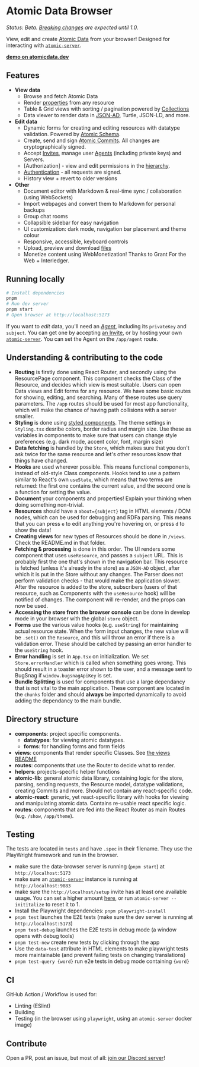 # Atomic Data Browser

_Status: Beta. [Breaking changes](CHANGELOG.md) are expected until 1.0._

View, edit and create [Atomic Data](https://atomicdata.dev/) from your browser!
Designed for interacting with [`atomic-server`](https://github.com/atomicdata-dev/atomic-data-browser).

**[demo on atomicdata.dev](https://atomicdata.dev/)**

## Features

- **View data**
  - Browse and fetch Atomic Data
  - Render [properties](https://atomicdata.dev/classes/Property) from any resource
  - Table & Grid views with sorting / pagination powered by [Collections](https://atomicdata.dev/classes/Collection)
  - Data viewer to render data in [JSON-AD](https://docs.atomicdata.dev/core/json-ad.html), Turtle, JSON-LD, and more.
- **Edit data**
  - Dynamic forms for creating and editing resources with datatype validation. Powered by [Atomic Schema](https://docs.atomicdata.dev/schema/intro.html).
  - Create, send and sign [Atomic Commits](https://docs.atomicdata.dev/commits/intro.html). All changes are cryptographically signed.
  - Accept [Invites](https://docs.atomicdata.dev/invitations.html), manage user [Agents](https://docs.atomicdata.dev/agents.html) (including private keys) and Servers.
  - [Authorization] - view and edit permissions in the [hierarchy](https://docs.atomicdata.dev/hierarchy.html).
  - [Authentication](https://docs.atomicdata.dev/authentication.html) - all requests are signed.
  - History view + revert to older versions
- **Other**
  - Document editor with Markdown & real-time sync / collaboration (using WebSockets)
  - Import webpages and convert them to Markdown for personal backups
  - Group chat rooms
  - Collapsible sidebar for easy navigation
  - UI customization: dark mode, navigation bar placement and theme colour
  - Responsive, accessible, keyboard controls
  - Upload, preview and download [files](https://docs.atomicdata.dev/files.html)
  - Monetize content using WebMonetization! Thanks to Grant For the Web + Interledger.

## Running locally

```sh
# Install dependencies
pnpm
# Run dev server
pnpm start
# Open browser at http://localhost:5173
```

If you want to _edit_ data, you'll need an [_Agent_](https://atomicdata.dev/classes/Agent), including its `privateKey` and `subject`.
You can get one by accepting [an Invite](https://atomicdata.dev/invites/1), or by hosting your own [`atomic-server`](https://github.com/atomicdata-dev/atomic-data-rust/blob/master/server/README.md).
You can set the Agent on the `/app/agent` route.

## Understanding & contributing to the code

- **Routing** is firstly done using React Router, and secondly using the ResourcePage component. This component checks the Class of the Resource, and decides which view is most suitable. Users can open Data views and Edit forms for any resource. We have some basic routes for showing, editing, and searching. Many of these routes use query parameters. The `/app` routes should be used for most app functionality, which will make the chance of having path collisions with a server smaller.
- **Styling** is done using [styled components](https://styled-components.com/). The theme settings in `Styling.tsx` desribe colors, border radius and margin size. Use these as variables in components to make sure that users can change style preferences (e.g. dark mode, accent color, font, margin size)
- **Data fetching** is handled by the `Store`, which makes sure that you don't ask twice for the same resource and let's other resources know that things have changed.
- **Hooks** are used wherever possible. This means functional components, instead of old-style Class components. Hooks tend to use a pattern similar to React's own `useState`, which means that two terms are returned: the first one contains the current value, and the second one is a function for setting the value.
- **Document** your components and properties! Explain your thinking when doing something non-trivial.
- **Resources** should have a `about={subject}` tag in HTML elements / DOM nodes, which can be used for debugging and RDFa parsing. This means that you can press `e` to edit anything you're hovering on, or press `d` to show the data!
- **Creating views** for new types of Resources should be done in `/views`. Check the README.md in that folder.
- **Fetching & processing** is done in this order. The UI renders some component that uses `useResource`, and passes a `subject` URL. This is probably first the one that's shown in the navigation bar. This resource is fetched (unless it's already in the store) as a `JSON-AD` object, after which it is put in the Store without any changes. The Parser does not perform validation checks - that would make the application slower. After the resource is added to the store, subscribers (users of that resource, such as Components with the `useResource` hook) will be notified of changes. The component will re-render, and the props can now be used.
- **Accessing the store from the browser console** can be done in develop mode in your browser with the global `store` object.
- **Forms** use the various value hooks (e.g. `useString`) for maintaining actual resource state. When the form input changes, the new value will be `.set()` on the `Resource`, and this will throw an error if there is a validation error. These should be catched by passing an error handler to the `useString` hook.
- **Error handling** is set in `App.tsx` on initialization. We set `Store.errorHandler` which is called when something goes wrong. This should result in a toaster error shown to the user, and a message sent to BugSnag if `window.bugsnagApiKey` is set.
- **Bundle Splitting** is used for components that use a large dependancy that is not vital to the main application. These component are located in the `chunks` folder and should **always** be imported dynamically to avoid adding the dependancy to the main bundle.

## Directory structure

- **components**: project specific components.
  - **datatypes**: for viewing atomic datatypes.
  - **forms**: for handling forms and form fields
- **views**: components that render specific Classes. See [the views README](src/views/README.md)
- **routes**: components that use the Router to decide what to render.
- **helpers**: projects-specific helper functions
- **atomic-lib**: general atomic data library, containing logic for the store, parsing, sending requests, the Resource model, datatype validations, creating Commits and more. Should not contain any react-specific code.
- **atomic-react**: generic, yet react-specific library with hooks for viewing and manipulating atomic data. Contains re-usable react specific logic.
- **routes**: components that are fed into the React Router as main Routes (e.g. `/show`, `/app/theme`).

## Testing

The tests are located in `tests` and have `.spec` in their filename.
They use the PlayWright framework and run in the browser.

- make sure the data-browser server is running (`pnpm start`) at `http://localhost:5173`
- make sure an [`atomic-server`](https://crates.io/crates/atomic-server/) instance is running at `http://localhost:9883`
- make sure the `http://localhost/setup` invite has at least one available usage. You can set a higher amount [here](http://localhost/app/edit?subject=http%3A%2F%2Flocalhost%2Fsetup), or run `atomic-server --inititalize` to reset it to 1.
- Install the Playwright dependencies: `pnpm playwright-install`
- `pnpm test` launches the E2E tests (make sure the dev server is running at `http://localhost:5173`)
- `pnpm test-debug` launches the E2E tests in debug mode (a window opens with debug tools)
- `pnpm test-new` create new tests by clicking through the app
- Use the `data-test` attribute in HTML elements to make playwright tests more maintainable (and prevent failing tests on changing translations)
- `pnpm test-query {word}` run e2e tests in debug mode containing `{word}`

## CI

GitHub Action / Workflow is used for:

- Linting (ESlint)
- Building
- Testing (in the browser using `playwright`, using an `atomic-server` docker image)

## Contribute

Open a PR, post an issue, but most of all: [join our Discord server](https://discord.gg/a72Rv2P)!
